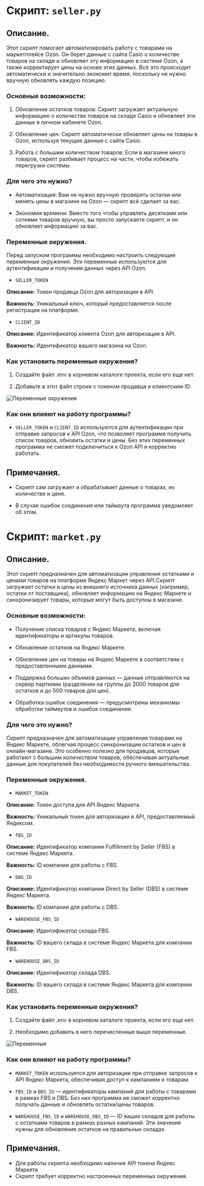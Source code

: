 # Скрипт: `seller.py`

## Описание.

Этот скрипт помогает автоматизировать работу с товарами на маркетплейсе Ozon. Он берет данные с сайта Casio о количестве товаров на складе и обновляет эту информацию в системе Ozon, а также корректирует цены на основе этих данных. Всё это происходит автоматически и значительно экономит время, поскольку не нужно вручную обновлять каждую позицию.

### Основные возможности:

1. Обновление остатков товаров: Скрипт загружает актуальную информацию о количестве товаров на складе Casio и обновляет эти данные в личном кабинете Ozon.

2. Обновление цен: Скрипт автоматически обновляет цены на товары в Ozon, используя текущие данные с сайта Casio.

3. Работа с большим количеством товаров: Если в магазине много товаров, скрипт разбивает процесс на части, чтобы избежать перегрузки системы.

### Для чего это нужно?

* Автоматизация: Вам не нужно вручную проверять остатки или менять цены в магазине на Ozon — скрипт всё сделает за вас.

* Экономия времени: Вместо того чтобы управлять десятками или сотнями товаров вручную, вы просто запускаете скрипт, и он обновляет информацию за вас.

### Переменные окружения.

Перед запуском программы необходимо настроить следующие переменные окружения. Эти переменные используются для аутентификации и получения данных через API Ozon.

* `SELLER_TOKEN`

**Описание:** Токен продавца Ozon для авторизации в API.

**Важность:** Уникальный ключ, который предоставляется после регистрации на платформе.

* `CLIENT_ID`

**Описание:** Идентификатор клиента Ozon для авторизации в API.

**Важность:** Идентификатор вашего магазина на Ozon.

### Как установить переменные окружения?

1. Создайте файл .env в корневом каталоге проекта, если его еще нет.

2. Добавьте в этот файл строки с токеном продавца и клиентским ID:

![Переменные окружения]([image.jpg](https://postimg.cc/3kM2qTzZ))

### Как они влияют на работу программы?

* `SELLER_TOKEN` и `CLIENT_ID` используются для аутентификации при отправке запросов к API Ozon, что позволяет программе получить список товаров, обновить остатки и цены. Без этих переменных программа не сможет подключиться к Ozon API и корректно работать.

## Примечания.

- Скрипт сам загружает и обрабатывает данные о товарах, их количестве и цене.

- В случае ошибок соединения или таймаута программа уведомляет об этом.


# Скрипт: `market.py`

## Описание.

Этот скрипт предназначен для автоматизации управления остатками и ценами товаров на платформе Яндекс Маркет через API.Скрипт загружает остатки и цены из внешнего источника данных (например, остатки от поставщика), обновляет информацию на Яндекс Маркете и синхронизирует товары, которые могут быть доступны в магазине.

### Основные возможности:

* Получение списка товаров с Яндекс Маркета, включая идентификаторы и артикулы товаров.

* Обновление остатков на Яндекс Маркете.

* Обновление цен на товары на Яндекс Маркете в соответствии с предоставленными данными.

* Поддержка больших объемов данных — данные отправляются на сервер партиями (разделение на группы до 2000 товаров для остатков и до 500 товаров для цен).

* Обработка ошибок соединения — предусмотрены механизмы обработки таймаутов и ошибок соединения.

### Для чего это нужно?

Скрипт предназначен для автоматизации управления товарами на Яндекс Маркете, облегчая процесс синхронизации остатков и цен в онлайн-магазине. Это особенно полезно для продавцов, которые работают с большим количеством товаров, обеспечивая актуальные данные для покупателей без необходимости ручного вмешательства.

### Переменные окружения.

* `MARKET_TOKEN`

**Описание:** Токен доступа для API Яндекс Маркета.

**Важность:** Уникальный токен для авторизации в API, предоставляемый Яндексом.

* `FBS_ID`

**Описание:** Идентификатор компании Fulfillment by Seller (FBS) в системе Яндекс Маркета.

**Важность:** ID компании для работы с FBS.

* `DBS_ID`

**Описание:** Идентификатор компании Direct by Seller (DBS) в системе Яндекс Маркета.

**Важность:** ID компании для работы с DBS.

* `WAREHOUSE_FBS_ID`

**Описание:** Идентификатор склада FBS.

**Важность:** ID вашего склада в системе Яндекс Маркета для компании FBS.

* `WAREHOUSE_DBS_ID`

**Описание:** Идентификатор склада DBS.

**Важность:** ID вашего склада в системе Яндекс Маркета для компании DBS.

 ### Как установить переменные окружения?
 
1. Создайте файл .env в корневом каталоге проекта, если его еще нет.

2. Необходимо добавить в него перечисленные выше переменные.

![Переменные](https://i.postimg.cc/k5193vcL/2.jpg)

### Как они влияют на работу программы?

* `MARKET_TOKEN` используется для авторизации при отправке запросов к API Яндекс Маркета, обеспечивая доступ к кампаниям и товарам.

* `FBS_ID` и `DBS_ID` — идентификаторы кампаний для работы с товарами в рамках FBS и DBS. Без них программа не сможет корректно получать данные и обновлять остатки/цены товаров.

* `WAREHOUSE_FBS_ID` и `WAREHOUSE_DBS_ID` — ID ваших складов для работы с остатками товаров в рамках разных кампаний. Эти значения нужны для обновления остатков на правильных складах.

 ## Примечания.

- Для работы скрипта необходимо наличие API токена Яндекс Маркета
- Скрипт требует корректно настроенных переменных окружения.  
